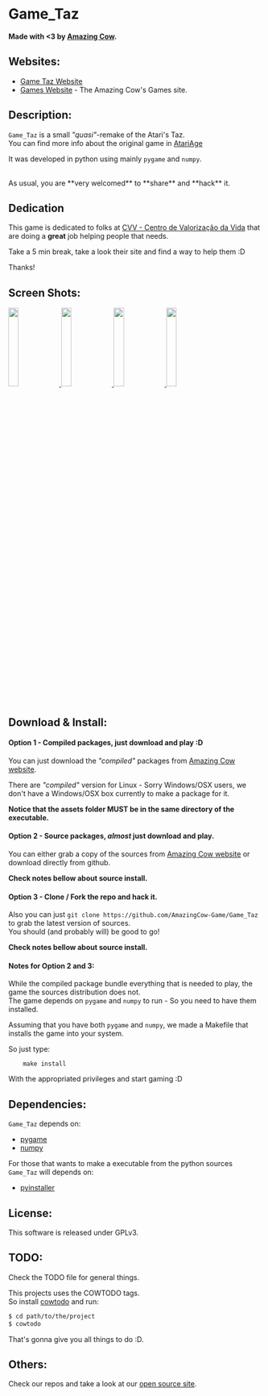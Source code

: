 # Game_Taz

**Made with <3 by [Amazing Cow](http://www.amazingcow.com).**



<!-- ####################################################################### -->
<!-- ####################################################################### -->

## Websites:

* [Game Taz Website](http://opensource.amazingcow.com/game/game_taz/)
* [Games Website](http://opensource.amazingcow.com/game/) - 
The Amazing Cow's Games site.



<!-- ####################################################################### -->
<!-- ####################################################################### -->

## Description:

```Game_Taz``` is a small _"quasi"_-remake of the Atari's Taz.   
You can find more info about the original game in 
[AtariAge](https://atariage.com/software_page.html?SogriftwareLabelID=554)

It was developed in python using mainly ```pygame``` and ```numpy```.


<br>
As usual, you are **very welcomed** to **share** and **hack** it.


<!-- ####################################################################### -->
<!-- ####################################################################### -->

## Dedication

This game is dedicated to folks at [CVV - Centro de Valorização da Vida](http://www.cvv.org.br) 
that are doing a **great** job helping people that needs.   

Take a 5 min break, take a look their site and find a way to help them :D

Thanks! 


<!-- ####################################################################### -->
<!-- ####################################################################### -->

## Screen Shots:

<a href="http://amazingcow.com/opensource/game/game_taz/img/1.png"> <img src="http://amazingcow.com/opensource/game/game_taz/img/1.png" width="20%" height="20%"> </a>
<a href="http://amazingcow.com/opensource/game/game_taz/img/2.png"> <img src="http://amazingcow.com/opensource/game/game_taz/img/2.png" width="20%" height="20%"> </a>
<a href="http://amazingcow.com/opensource/game/game_taz/img/3.png"> <img src="http://amazingcow.com/opensource/game/game_taz/img/3.png" width="20%" height="20%"> </a>
<a href="http://amazingcow.com/opensource/game/game_taz/img/4.png"> <img src="http://amazingcow.com/opensource/game/game_taz/img/4.png" width="20%" height="20%"> </a>



<!-- ####################################################################### -->
<!-- ####################################################################### -->

## Download & Install:

#### Option 1 - Compiled packages, just download and play :D

You can just download the _"compiled"_ packages from 
[Amazing Cow website](http://opensource.amazingcow.com/game/game_taz/).

There are _"compiled"_ version for Linux - Sorry Windows/OSX users, we 
don't have a Windows/OSX box currently to make a package for it.

**Notice that the assets folder MUST be in the same directory of the executable.**


#### Option 2 - Source packages, _almost_ just download and play.

You can either grab a copy of the sources from 
[Amazing Cow website](http://opensource.amazingcow.com/game/game_taz/) 
or download directly from github.

**Check notes bellow about source install.**


#### Option 3 - Clone / Fork the repo and hack it.

Also you can just ```git clone https://github.com/AmazingCow-Game/Game_Taz``` 
to grab the latest version of sources.    
You should (and probably will) be good to go!

**Check notes bellow about source install.**


#### Notes for Option 2 and 3:

While the compiled package bundle everything that is needed to play, the game
the sources distribution does not.   
The game depends on ```pygame``` and ```numpy``` to run - So you need to 
have them installed.

Assuming that you have both ```pygame``` and ```numpy```, we made a Makefile 
that installs the game into your system.    

So just type:   
``` 
    make install 
``` 

With the appropriated privileges and start gaming :D



<!-- ####################################################################### -->
<!-- ####################################################################### -->

## Dependencies:

```Game_Taz``` depends on:

* [pygame](http://www.pygame.org/)
* [numpy](http://www.numpy.org/)

For those that wants to make a executable from the python sources ```Game_Taz```
will depends on:

* [pyinstaller](http://www.pyinstaller.org/)


<!-- ####################################################################### -->
<!-- ####################################################################### -->

## License:

This software is released under GPLv3.



<!-- ####################################################################### -->
<!-- ####################################################################### -->

## TODO:

Check the TODO file for general things.

This projects uses the COWTODO tags.   
So install [cowtodo](http://www.github.com/AmazingCow-Tools/COWTODO) and run:

``` bash
$ cd path/to/the/project
$ cowtodo 
```

That's gonna give you all things to do :D.



<!-- ####################################################################### -->
<!-- ####################################################################### -->

## Others:

Check our repos and take a look at our 
[open source site](http://opensource.amazingcow.com).
